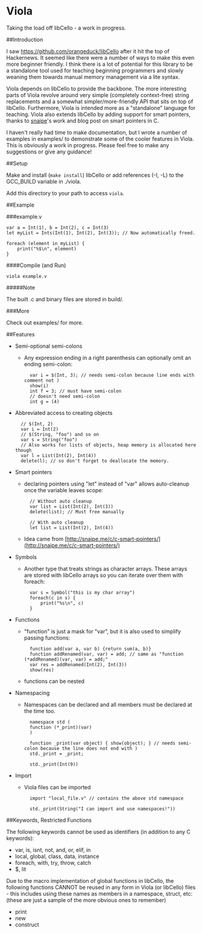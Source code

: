 Viola
=====

Taking the load off libCello - a work in progress.

##Introduction

I saw https://github.com/orangeduck/libCello after it hit the top of Hackernews. It seemed like there were a number of ways to make this even more beginner friendly. I think there is a lot of potential for this library to be a standalone tool used for teaching beginning programmers and slowly weaning them towards manual memory management via a lite syntax.

Viola depends on libCello to provide the backbone. The more interesting parts of Viola revolve around very simple (completely context-free) string replacements and a somewhat simpler/more-friendly API that sits on top of libCello. Furthermore, Viola is intended more as a "standalone" language for teaching. Viola also extends libCello by adding support for smart pointers, thanks to [snaipe](https://github.com/Snaipe)'s work and blog post on smart pointers in C.

I haven't really had time to make documentation, but I wrote a number of examples in examples/ to demonstrate some of the cooler features in Viola. This is obviously a work in progress. Please feel free to make any suggestions or give any guidance!

##Setup

Make and install (`make install`) libCello or add references (-I, -L) to the GCC_BUILD variable in ./viola.

Add this directory to your path to access `viola`.

##Example

###example.v

    var a = Int(1), b = Int(2), c = Int(3)
    let myList = Ints(Int(1), Int(2), Int(3)); // Now automatically freed.

    foreach (element in myList) {
        print("%$\n", element)
    }

####Compile (and Run)

    viola example.v

#####Note

The built .c and binary files are stored in build/.

###More

Check out examples/ for more.

##Features
* Semi-optional semi-colons
    * Any expression ending in a right parenthesis can optionally omit an ending semi-colon:

            var i = $(Int, 3); // needs semi-colon because line ends with comment not )
            show(i)
            int f = 3; // must have semi-colon
            // doesn't need semi-colon
            int g = (4)

* Abbreviated access to creating objects

        // $(Int, 2)
        var i = Int(2)
        // $(String, "foo") and so on
        var s = String("foo")
        // Also works for lists of objects, heap memory is allocated here though
        var l = List(Int(2), Int(4))
        delete(l); // so don't forget to deallocate the memory.

* Smart pointers
    * declaring pointers using "let" instead of "var" allows auto-cleanup once the variable leaves scope:

            // Without auto cleanup
            var list = List(Int(2), Int(3))
            delete(list); // Must free manually

            // With auto cleanup
            let list = List(Int(2), Int(4))

    * Idea came from [http://snaipe.me/c/c-smart-pointers/](http://snaipe.me/c/c-smart-pointers/)

* Symbols
    * Another type that treats strings as character arrays. These arrays are stored with libCello arrays so you can iterate over them with foreach:

            var s = Symbol("this is my char array")
            foreach(c in s) {
                print("%s\n", c)
            }

* Functions
    * "function" is just a mask for "var", but it is also used to simplify passing functions:

            function add(var a, var b) {return sum(a, b)}
            function addRenamed(var, var) = add; // same as "function (*addRenamed)(var, var) = add;"
            var res = addRenamed(Int(2), Int(3))
            show(res)

    * functions can be nested
* Namespacing
    * Namespaces can be declared and all members must be declared at the time too.

            namespace std (
	        function (*_print)(var)
            )

            function _print(var object) { show(object); } // needs semi-colon because the line does not end with )
            std._print = _print;

            std._print(Int(9))

* Import
    * Viola files can be imported

            import "local_file.v" // contains the above std namespace

            std._print(String("I can import and use namespaces!"))

##Keywords, Restricted Functions

The following keywords cannot be used as identifiers (in addition to any C keywords):
* var, is, isnt, not, and, or, elif, in
* local, global, class, data, instance
* foreach, with, try, throw, catch
* $, lit

Due to the macro implementation of global functions in libCello, the following functions CANNOT be reused in any form in Viola (or libCello) files - this includes using these names as members in a namespace, struct, etc: (these are just a sample of the more obvious ones to remember)

* print
* new
* construct
